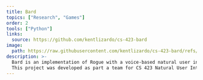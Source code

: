 ```yaml
---
title: Bard
topics: ["Research", "Games"]
order: 2
tools: ["Python"]
links:
  source: https://github.com/kentlizardo/cs-423-bard
image:
  path: https://raw.githubusercontent.com/kentlizardo/cs-423-bard/refs/heads/main/screenshot.png
description: >-
  Bard is an implementation of Rogue with a voice-based natural user interface.
  This project was developed as part a team for CS 423 Natural User Interactions.
---
```

